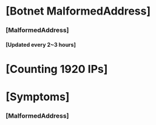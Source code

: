 # [Botnet MalformedAddress]
### [MalformedAddress]
#### [Updated every 2~3 hours]

# [Counting 1920 IPs]

# [Symptoms] 
###   [MalformedAddress]
